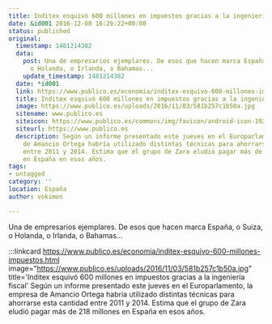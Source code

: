 ```yaml
---
title: Inditex esquivó 600 millones en impuestos gracias a la ingeniería fiscal
date: &id001 2016-12-08 16:26:22+00:00
status: published
original:
  timestamp: 1481214382
  data:
    post: Una de empresarios ejemplares. De esos que hacen marca España, o Suiza,
      o Holanda, o Irlanda, o Bahamas...
    update_timestamp: 1481214382
  date: *id001
  link: https://www.publico.es/economia/inditex-esquivo-600-millones-impuestos.html
  title: Inditex esquivó 600 millones en impuestos gracias a la ingeniería fiscal
  image: https://www.publico.es/uploads/2016/11/03/581b257c1b50a.jpg
  sitename: www.publico.es
  siteicon: https://www.publico.es/commons/img/favicon/android-icon-192x192.png
  siteurl: https://www.publico.es
  description: Según un informe presentado este jueves en el Europarlamento, la empresa
    de Amancio Ortega habría utilizado distintas técnicas para ahorrarse esta cantidad
    entre 2011 y 2014. Estima que el grupo de Zara eludió pagar más de 218 millones
    en España en esos años.
tags:
- untagged
category: ''
location: España
author: vokimon

---
```

Una de empresarios ejemplares. De esos que hacen marca España, o Suiza, o Holanda, o Irlanda, o Bahamas...

:::linkcard https://www.publico.es/economia/inditex-esquivo-600-millones-impuestos.html image="https://www.publico.es/uploads/2016/11/03/581b257c1b50a.jpg" title='Inditex esquivó 600 millones en impuestos gracias a la ingeniería fiscal'
    Según un informe presentado este jueves en el Europarlamento, la empresa de Amancio Ortega habría utilizado distintas técnicas para ahorrarse esta cantidad entre 2011 y 2014. Estima que el grupo de Zara eludió pagar más de 218 millones en España en esos años.


